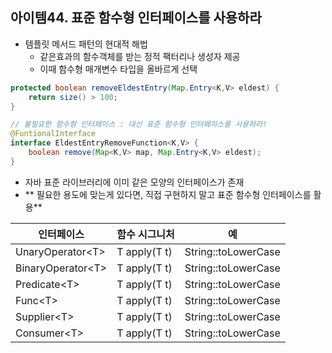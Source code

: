 ## 아이템44. 표준 함수형 인터페이스를 사용하라
* 템플릿 메서드 패턴의 현대적 해법
	* 같은효과의 함수객체를 받는 정적 팩터리나 생성자 제공
	* 이때 함수형 매개변수 타입을 올바르게 선택
```java
protected boolean removeEldestEntry(Map.Entry<K,V> eldest) { 
	return size() > 100;
}

// 불필요한 함수형 인터페이스 : 대신 표준 함수형 인터페이스를 사용하라!
@FuntionalInterface
interface EldestEntryRemoveFunction<K,V> {
	boolean remove(Map<K,V> map, Map.Entry<K,V> eldest);
}
```
* 자바 표준 라이브러리에 이미 같은 모양의 인터페이스가 존재
* ** 필요한 용도에 맞는게 있다면, 직접 구현하지 말고 표준 함수형 인터페이스를 활용**

| 인터페이스 | 함수 시그니처 | 예|
|--|--|--|
|UnaryOperator&lt;T&gt;  |T apply(T t)  |String::toLowerCase |
|BinaryOperator&lt;T&gt;  |T apply(T t)  |String::toLowerCase |
|Predicate&lt;T&gt;  |T apply(T t)  |String::toLowerCase |
|Func&lt;T&gt;  |T apply(T t)  |String::toLowerCase |
|Supplier&lt;T&gt;  |T apply(T t)  |String::toLowerCase |
|Consumer&lt;T&gt;  |T apply(T t)  |String::toLowerCase |

<!--stackedit_data:
eyJoaXN0b3J5IjpbMTQ5NzQxNTk0NF19
-->
